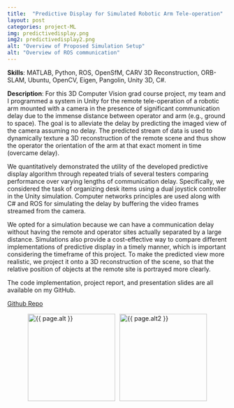 ```yaml
---
title:  "Predictive Display for Simulated Robotic Arm Tele-operation"
layout: post
categories: project-ML
img: predictivedisplay.png
img2: predictivedisplay2.png
alt: "Overview of Proposed Simulation Setup"
alt: "Overview of ROS communication"
---
```


**Skills**: MATLAB, Python, ROS, OpenSfM, CARV 3D Reconstruction, ORB-SLAM, Ubuntu, OpenCV, Eigen, Pangolin, Unity 3D, C#.


**Description**: For this 3D Computer Vision grad course project, my team and I programmed a system in Unity for the remote tele-operation of a robotic arm mounted with a camera in the presence of significant communication delay due to the immense distance between operator and arm (e.g., ground to space). The goal is to alleviate the delay by predicting the imaged view of the camera assuming no delay. The predicted stream of data is used to dynamically texture a 3D reconstruction of the remote scene and thus show the operator the orientation of the arm at that exact moment in time (overcame delay). 

We quantitatively demonstrated the utility of the developed predictive display algorithm through repeated trials of several testers comparing performance over varying lengths of communication delay. Specifically, we considered the task of organizing desk items using a dual joystick controller in the Unity simulation. Computer networks principles are used along with C# and ROS for simulating the delay by buffering the video frames streamed from the camera. 

We opted for a simulation because we can have a communication delay without having the remote and operator sites actually separated by a large distance. Simulations also provide a cost-effective way to compare different implementations of predictive display in a timely manner, which is important considering the timeframe of this project. To make the predicted view more realistic, we project it onto a 3D reconstruction of the scene, so that the relative position of objects at the remote site is portrayed more clearly.

The code implementation, project report, and presentation slides are all available on my GitHub.


<div class="button-container" style="margin-bottom:10px;justify-content:center">
  <div class="more"><a href="https://github.com/rudrakshkapil/Simulated-Teleoperation-with-Predictive-Display">Github Repo</a></div>
</div>


<div style="display:flex;justify-content:center;align-items:center">
  <img src="{{ site.baseurl }}/resources/projects/{{ page.img }}" alt="{{ page.alt }}" style="width:auto;height:200px;justify-content:center;margin:5px">
  <img src="{{ site.baseurl }}/resources/projects/{{ page.img2 }}" alt="{{ page.alt2 }}" style="width:auto;height:200px;justify-content:center;margin:5px">
</div>

